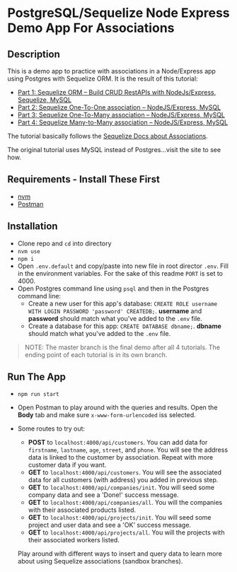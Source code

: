 # PostgreSQL/Sequelize Node Express Demo App For Associations

## Description

This is a demo app to practice with associations in a Node/Express app using Postgres with Sequelize ORM. It is the result of this tutorial:
- [Part 1: Sequelize ORM – Build CRUD RestAPIs with NodeJs/Express, Sequelize, MySQL](https://grokonez.com/node-js/sequelize-orm-build-crud-restapis-with-nodejs-express-sequelize-mysql)
- [Part 2: Sequelize One-To-One association – NodeJS/Express, MySQL](https://grokonez.com/node-js/sequelize-one-to-one-association-nodejs-express-mysql)
- [Part 3: Sequelize One-To-Many association – NodeJS/Express, MySQL](https://grokonez.com/node-js/sequelize-one-to-many-association-nodejs-express-mysql)
- [Part 4: Sequelize Many-to-Many association – NodeJS/Express, MySQL](https://grokonez.com/node-js/sequelize-many-to-many-association-nodejs-express-mysql)

The tutorial basically follows the [Sequelize Docs about Associations](http://docs.sequelizejs.com/manual/tutorial/associations.html). 

The original tutorial uses MySQL instead of Postgres...visit the site to see how.

## Requirements - Install These First

* [nvm](https://github.com/creationix/nvm)
* [Postman](https://www.getpostman.com/)

## Installation

* Clone repo and `cd` into directory
* `nvm use`
* `npm i`
* Open `.env.default` and copy/paste into new file in root director `.env`. Fill in the environment variables. For the sake of this readme `PORT` is set to 4000.
* Open Postgres command line using `psql` and then in the Postgres command line:
	* Create a new user for this app's database: `CREATE ROLE username WITH LOGIN PASSWORD 'password' CREATEDB;`. **username** and **password** should match what you've added to the `.env` file.
	* Create a database for this app: `CREATE DATABASE dbname;`. **dbname** should match what you've added to the `.env` file.

> NOTE: The master branch is the final demo after all 4 tutorials. The ending point of each tutorial is in its own branch.

## Run The App

* `npm run start`
* Open Postman to play around with the queries and results. Open the **Body** tab and make sure `x-www-form-urlencoded` iss selected.
* Some routes to try out:
	* **POST** to `localhost:4000/api/customers`. You can add data for `firstname`, `lastname`, `age`, `street`, and `phone`. You will see the address data is linked to the customer by association. Repeat with more customer data if you want.
	* **GET** to `localhost:4000/api/customers`. You will see the associated data for all customers (with address) you added in previous step.
	* **GET** to `localhost:4000/api/companies/init`. You will seed some company data and see a 'Done!' success message.
	* **GET** to `localhost:4000/api/companies/all`. You will the companies with their associated products listed.
	* **GET** to `localhost:4000/api/projects/init`. You will seed some project and user data and see a 'OK' success message.
	* **GET** to `localhost:4000/api/projects/all`. You will the projects with their associated workers listed.

	Play around with different ways to insert and query data to learn more about using Sequelize associations (sandbox branches). 